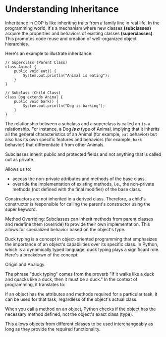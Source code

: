 # Understanding Inheritance

Inheritance in OOP is like inheriting traits from a family line in real life. In the programming world, it's a mechanism where new classes **(subclasses)** acquire the properties and behaviors of existing classes **(superclasses)**. This promotes code reuse and creation of well-organized object hierarchies.

Here's an example to illustrate inheritance:

```
// Superclass (Parent Class)
class Animal {
    public void eat() {
        System.out.println("Animal is eating");
    }
}

// Subclass (Child Class)
class Dog extends Animal {
    public void bark() {
        System.out.println("Dog is barking");
    }
}
```

The relationship between a subclass and a superclass is called an `is-a` relationship. For instance, a Dog **_is a_** type of Animal, implying that it inherits all the general characteristics of an Animal (for example, `eat` behavior) but also has its own specific features and behaviors (for example, `bark` behavior) that differentiate it from other Animals.

Subclasses inherit public and protected fields and not anything that is called out as private.

Allows us to:

- access the non-private attributes and methods of the base class.
- override the implementation of existing methods, i.e., the non-private methods (not defined with the final modifier) of the base class.

Constructors are not inherited in a derived class. Therefore, a child's constructor is responsible for calling the parent's constructor using the super keyword.

Method Overriding: Subclasses can inherit methods from parent classes and redefine them (override) to provide their own implementation. This allows for specialized behavior based on the object's type.

Duck typing is a concept in object-oriented programming that emphasizes the importance of an object's capabilities over its specific class. In Python, which is a dynamically typed language, duck typing plays a significant role. Here's a breakdown of the concept:

Origin and Analogy:

The phrase "duck typing" comes from the proverb "If it walks like a duck and quacks like a duck, then it must be a duck." In the context of programming, it translates to:

If an object has the attributes and methods required for a particular task, it can be used for that task, regardless of the object's actual class.

When you call a method on an object, Python checks if the object has the necessary method defined, not the object's exact class (type).

This allows objects from different classes to be used interchangeably as long as they provide the required functionality.
